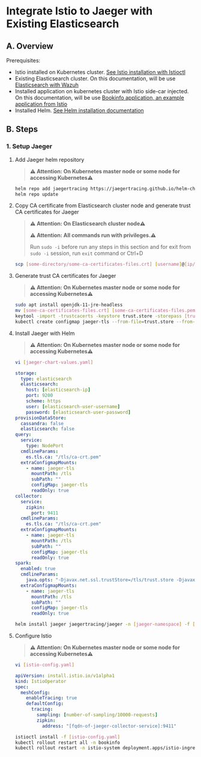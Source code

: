 # Integrate Istio to Jaeger with Existing Elasticsearch

## A. Overview

Prerequisites:

* Istio installed on Kubernetes cluster. [See Istio installation with Istioctl](https://istio.io/latest/docs/setup/install/istioctl/)
* Existing Elasticsearch cluster. On this documentation, will be use [Elasticsearch with Wazuh](https://documentation.wazuh.com/current/deployment-options/elastic-stack/index.html)
* Installed application on kubernetes cluster with Istio side-car injected. On this documentation, will be use [Bookinfo application, an example application from Istio](https://istio.io/latest/docs/examples/bookinfo/)
* Installed Helm. [See Helm installation documentation](https://helm.sh/docs/intro/install/)

## B. Steps

### 1. Setup Jaeger

1. Add Jaeger helm repository

   > **⚠️ Attention: On Kubernetes master node or some node for accessing Kubernetes⚠️**

    ```bash
    helm repo add jaegertracing https://jaegertracing.github.io/helm-charts
    helm repo update
    ```

1. Copy CA certificate from Elasticsearch cluster node and generate trust CA certificates for Jaeger

   > **⚠️ Attention: On Elasticsearch cluster node⚠️**
   >
   > **⚠️ Attention: All commands run with privileges.⚠️**
   >
   > Run `sudo -i` before run any steps in this section and for exit from `sudo -i` session, run `exit` command or Ctrl+D

   ```bash
   scp [some-directory/some-ca-certificates-files.crt] [username]@[ip/fqdn-master-or-some-node-for-accessing-k8s-cluster]:~
   ```

1. Generate trust CA certificates for Jaeger

   > **⚠️ Attention: On Kubernetes master node or some node for accessing Kubernetes⚠️**

    ```bash
    sudo apt install openjdk-11-jre-headless
    mv [some-ca-certificates-files.crt] [some-ca-certificates-files.pem]
    keytool -import -trustcacerts -keystore trust.store -storepass [trust-ca-store-password] -alias es-root -file [some-ca-certificates-files.crt]
    kubectl create configmap jaeger-tls --from-file=trust.store --from-file=[some-ca-certificates-files.crt] -n [jaeger-namespace]
    ```

1. Install Jaeger with Helm

   > **⚠️ Attention: On Kubernetes master node or some node for accessing Kubernetes⚠️**

   ```bash
   vi [jaeger-chart-values.yaml]
   ```

   ```yaml
   storage:
     type: elasticsearch
     elasticsearch:
       host: [elasticsearch-ip]
       port: 9200
       scheme: https
       user: [elasticsearch-user-username]
       password: [elasticsearch-user-password]
   provisionDataStore:
     cassandra: false
     elasticsearch: false
   query:
     service:
       type: NodePort
     cmdlineParams:
       es.tls.ca: "/tls/ca-crt.pem"
     extraConfigmapMounts:
       - name: jaeger-tls
         mountPath: /tls
         subPath: ""
         configMap: jaeger-tls
         readOnly: true
   collector:
     service:
       zipkin:
         port: 9411
     cmdlineParams:
       es.tls.ca: "/tls/ca-crt.pem"
     extraConfigmapMounts:
       - name: jaeger-tls
         mountPath: /tls
         subPath: ""
         configMap: jaeger-tls
         readOnly: true
   spark:
     enabled: true
     cmdlineParams:
       java.opts: "-Djavax.net.ssl.trustStore=/tls/trust.store -Djavax.net.ssl.trustStorePassword=[trust-ca-store-password]"
     extraConfigmapMounts:
       - name: jaeger-tls
         mountPath: /tls
         subPath: ""
         configMap: jaeger-tls
         readOnly: true
   ```

   ```bash
   helm install jaeger jaegertracing/jaeger -n [jaeger-namespace] -f [jaeger-chart-values.yaml] --create-namespace
   ```

1. Configure Istio

   > **⚠️ Attention: On Kubernetes master node or some node for accessing Kubernetes⚠️**

   ```bash
   vi [istio-config.yaml]
   ```

   ```yaml
   apiVersion: install.istio.io/v1alpha1
   kind: IstioOperator
   spec:
     meshConfig:
       enableTracing: true
       defaultConfig:
         tracing:
           sampling: [number-of-sampling/10000-requests]
           zipkin:
             address: "[fqdn-of-jaeger-collector-service]:9411"
   ```

   ```bash
   istioctl install -f [istio-config.yaml]
   kubectl rollout restart all -n bookinfo
   kubectl rollout restart -n istio-system deployment.apps/istio-ingressgateway
   ```
